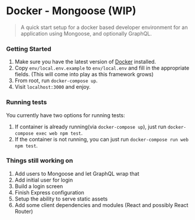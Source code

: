 Docker - Mongoose (WIP)
=======================
> A quick start setup for a docker based developer environment for an application using Mongoose, and optionally GraphQL.

### Getting Started
1. Make sure you have the latest version of [Docker](https://www.docker.com/products/docker) installed.
2. Copy `env/local.env.example` to `env/local.env` and fill in the appropriate fields. (This will come into play as this framework grows)
3. From root, run `docker-compose up`.
4. Visit `localhost:3000` and enjoy.

### Running tests
You currently have two options for running tests:

1. If container is already running(via `docker-compose up`), just run `docker-compose exec web npm test`.
2. If the container is not running, you can just run `docker-compose run web npm test`.

### Things still working on
1. Add users to Mongoose and let GraphQL wrap that
2. Add initial user for login
3. Build a login screen
4. Finish Express configuration
5. Setup the ability to serve static assets
6. Add some client dependencies and modules (React and possibly React Router)
